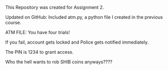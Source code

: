 This Repository was created for Assignment 2.

Updated on GitHub:
Included atm.py, a python file I created in the previous course.

ATM FILE:
You have four trials!

If you fail, account gets locked and Police gets notified immediately.

The PIN is 1234 to grant access.

Who the hell wants to rob SHIB coins anyways????
